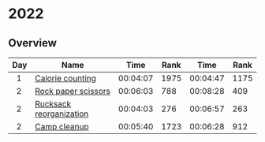 # 2022

## Overview

|Day|Name|Time|Rank|Time|Rank|
|-|-|-|-|-|-|
|&nbsp;&nbsp;1|[Calorie counting](https://adventofcode.com/2022/day/1)|00:04:07|1975|00:04:47|1175|
|&nbsp;&nbsp;2|[Rock paper scissors](https://adventofcode.com/2022/day/2)|00:06:03|788|00:08:28|409|
|&nbsp;&nbsp;2|[Rucksack reorganization](https://adventofcode.com/2022/day/3)|00:04:03|276|00:06:57|263|
|&nbsp;&nbsp;2|[Camp cleanup](https://adventofcode.com/2022/day/3)|00:05:40|1723|00:06:28|912|